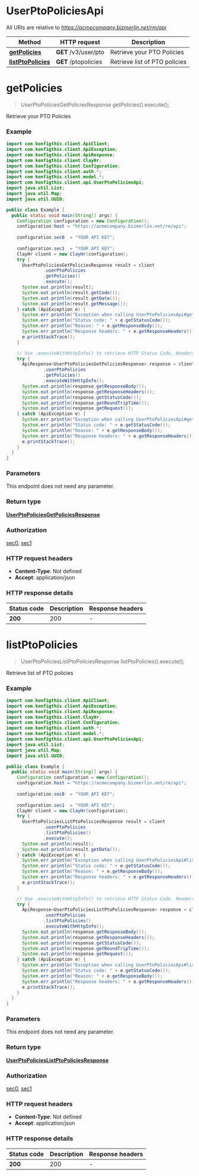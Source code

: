 # UserPtoPoliciesApi

All URIs are relative to *https://acmecompany.bizmerlin.net/rm/api*

| Method | HTTP request | Description |
|------------- | ------------- | -------------|
| [**getPolicies**](UserPtoPoliciesApi.md#getPolicies) | **GET** /v3/user/pto | Retrieve your PTO Policies |
| [**listPtoPolicies**](UserPtoPoliciesApi.md#listPtoPolicies) | **GET** /ptopolicies | Retrieve list of PTO policies |


<a name="getPolicies"></a>
# **getPolicies**
> UserPtoPoliciesGetPoliciesResponse getPolicies().execute();

Retrieve your PTO Policies



### Example
```java
import com.konfigthis.client.ApiClient;
import com.konfigthis.client.ApiException;
import com.konfigthis.client.ApiResponse;
import com.konfigthis.client.ClayHr;
import com.konfigthis.client.Configuration;
import com.konfigthis.client.auth.*;
import com.konfigthis.client.model.*;
import com.konfigthis.client.api.UserPtoPoliciesApi;
import java.util.List;
import java.util.Map;
import java.util.UUID;

public class Example {
  public static void main(String[] args) {
    Configuration configuration = new Configuration();
    configuration.host = "https://acmecompany.bizmerlin.net/rm/api";
    
    configuration.sec0  = "YOUR API KEY";
    
    configuration.sec1  = "YOUR API KEY";
    ClayHr client = new ClayHr(configuration);
    try {
      UserPtoPoliciesGetPoliciesResponse result = client
              .userPtoPolicies
              .getPolicies()
              .execute();
      System.out.println(result);
      System.out.println(result.getCode());
      System.out.println(result.getData());
      System.out.println(result.getMessage());
    } catch (ApiException e) {
      System.err.println("Exception when calling UserPtoPoliciesApi#getPolicies");
      System.err.println("Status code: " + e.getStatusCode());
      System.err.println("Reason: " + e.getResponseBody());
      System.err.println("Response headers: " + e.getResponseHeaders());
      e.printStackTrace();
    }

    // Use .executeWithHttpInfo() to retrieve HTTP Status Code, Headers and Request
    try {
      ApiResponse<UserPtoPoliciesGetPoliciesResponse> response = client
              .userPtoPolicies
              .getPolicies()
              .executeWithHttpInfo();
      System.out.println(response.getResponseBody());
      System.out.println(response.getResponseHeaders());
      System.out.println(response.getStatusCode());
      System.out.println(response.getRoundTripTime());
      System.out.println(response.getRequest());
    } catch (ApiException e) {
      System.err.println("Exception when calling UserPtoPoliciesApi#getPolicies");
      System.err.println("Status code: " + e.getStatusCode());
      System.err.println("Reason: " + e.getResponseBody());
      System.err.println("Response headers: " + e.getResponseHeaders());
      e.printStackTrace();
    }
  }
}

```

### Parameters
This endpoint does not need any parameter.

### Return type

[**UserPtoPoliciesGetPoliciesResponse**](UserPtoPoliciesGetPoliciesResponse.md)

### Authorization

[sec0](../README.md#sec0), [sec1](../README.md#sec1)

### HTTP request headers

 - **Content-Type**: Not defined
 - **Accept**: application/json

### HTTP response details
| Status code | Description | Response headers |
|-------------|-------------|------------------|
| **200** | 200 |  -  |

<a name="listPtoPolicies"></a>
# **listPtoPolicies**
> UserPtoPoliciesListPtoPoliciesResponse listPtoPolicies().execute();

Retrieve list of PTO policies



### Example
```java
import com.konfigthis.client.ApiClient;
import com.konfigthis.client.ApiException;
import com.konfigthis.client.ApiResponse;
import com.konfigthis.client.ClayHr;
import com.konfigthis.client.Configuration;
import com.konfigthis.client.auth.*;
import com.konfigthis.client.model.*;
import com.konfigthis.client.api.UserPtoPoliciesApi;
import java.util.List;
import java.util.Map;
import java.util.UUID;

public class Example {
  public static void main(String[] args) {
    Configuration configuration = new Configuration();
    configuration.host = "https://acmecompany.bizmerlin.net/rm/api";
    
    configuration.sec0  = "YOUR API KEY";
    
    configuration.sec1  = "YOUR API KEY";
    ClayHr client = new ClayHr(configuration);
    try {
      UserPtoPoliciesListPtoPoliciesResponse result = client
              .userPtoPolicies
              .listPtoPolicies()
              .execute();
      System.out.println(result);
      System.out.println(result.getData());
    } catch (ApiException e) {
      System.err.println("Exception when calling UserPtoPoliciesApi#listPtoPolicies");
      System.err.println("Status code: " + e.getStatusCode());
      System.err.println("Reason: " + e.getResponseBody());
      System.err.println("Response headers: " + e.getResponseHeaders());
      e.printStackTrace();
    }

    // Use .executeWithHttpInfo() to retrieve HTTP Status Code, Headers and Request
    try {
      ApiResponse<UserPtoPoliciesListPtoPoliciesResponse> response = client
              .userPtoPolicies
              .listPtoPolicies()
              .executeWithHttpInfo();
      System.out.println(response.getResponseBody());
      System.out.println(response.getResponseHeaders());
      System.out.println(response.getStatusCode());
      System.out.println(response.getRoundTripTime());
      System.out.println(response.getRequest());
    } catch (ApiException e) {
      System.err.println("Exception when calling UserPtoPoliciesApi#listPtoPolicies");
      System.err.println("Status code: " + e.getStatusCode());
      System.err.println("Reason: " + e.getResponseBody());
      System.err.println("Response headers: " + e.getResponseHeaders());
      e.printStackTrace();
    }
  }
}

```

### Parameters
This endpoint does not need any parameter.

### Return type

[**UserPtoPoliciesListPtoPoliciesResponse**](UserPtoPoliciesListPtoPoliciesResponse.md)

### Authorization

[sec0](../README.md#sec0), [sec1](../README.md#sec1)

### HTTP request headers

 - **Content-Type**: Not defined
 - **Accept**: application/json

### HTTP response details
| Status code | Description | Response headers |
|-------------|-------------|------------------|
| **200** | 200 |  -  |

